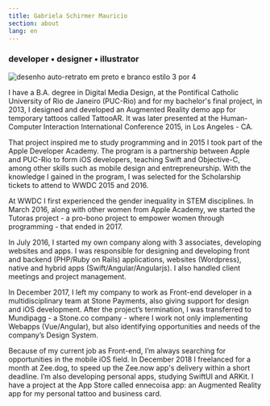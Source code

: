 ```yaml
---
title: Gabriela Schirmer Mauricio
section: about
lang: en
---
```


<div class="gsm-about">
  <h3>
    developer • designer • illustrator
  </h3>
  <div class="gsm-about__img">
    <img src="{{ "/assets/images/thumb.png" | relative_url }}" alt="desenho auto-retrato em preto e branco estilo 3 por 4">
  </div>
  <div class="gsm-about__description">
    <p>
      I have a B.A. degree in Digital Media Design, at the Pontifical Catholic University of Rio de Janeiro (PUC-Rio) and for my bachelor's final project, in 2013, I designed and developed an Augmented Reality demo app for temporary tattoos called TattooAR. It was later presented at the Human-Computer Interaction International Conference 2015, in Los Angeles - CA.
    </p>
    <p>
      That project inspired me to study programming and in 2015 I took part of the Apple Developer Academy. The program is a partnership between Apple and PUC-Rio to form iOS developers, teaching Swift and Objective-C, among other skills such as mobile design and entrepreneurship. With the knowledge I gained in the program, I was selected for the Scholarship tickets to attend to WWDC 2015 and 2016.
    </p>
    <p>
      At WWDC I first experienced the gender inequality in STEM disciplines. In March 2016, along with other women from Apple Academy, we started the Tutoras project - a pro-bono project to empower women through programming - that ended in 2017.
    </p>
    <p>
      In July 2016, I started my own company along with 3 associates, developing websites and apps. I was responsible for designing and developing front and backend (PHP/Ruby on Rails) applications, websites (Wordpress), native and hybrid apps (Swift/Angular/Angularjs). I also handled client meetings and project management.
    </p>
    <p>
      In December 2017, I left my company to work as Front-end developer in a multidisciplinary team at Stone Payments, also giving support for design and iOS development. After the project’s termination, I was transferred to Mundipagg - a Stone.co company - where I work not only implementing Webapps (Vue/Angular), but also identifying opportunities and needs of the company’s Design System.
    </p>
    <p>
      Because of my current job as Front-end, I’m always searching for opportunities in the mobile iOS field. In December 2018 I freelanced for a month at Zee.dog, to speed up the Zee.now app's delivery within a short deadline. I’m also developing personal apps, studying SwiftUI and ARKit. I have a project at the App Store called ennecoisa app: an Augmented Reality app for my personal tattoo and business card.
    </p>
  </div>
</div>